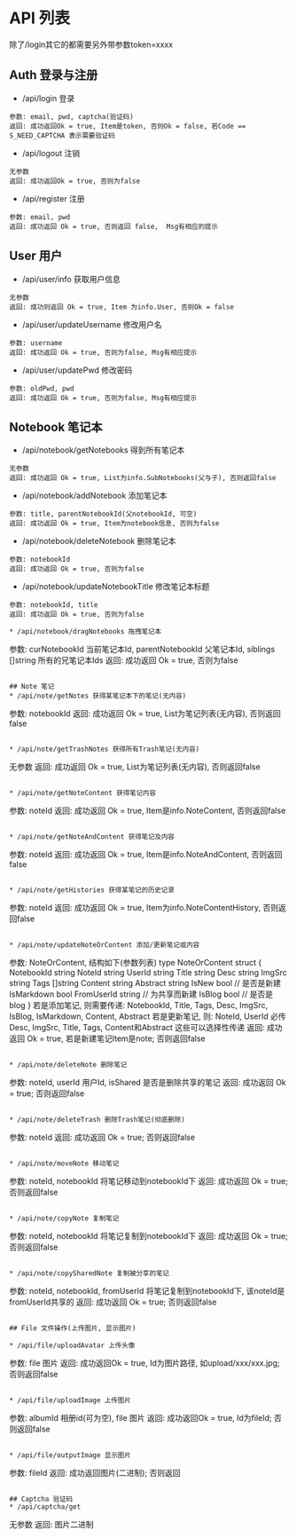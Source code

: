 # API 列表

除了/login其它的都需要另外带参数token=xxxx

## Auth 登录与注册

* /api/login 登录
```
参数: email, pwd, captcha(验证码)
返回: 成功返回Ok = true, Item是token, 否则Ok = false, 若Code == S_NEED_CAPTCHA 表示需要验证码
```
* /api/logout 注销
```
无参数
返回: 成功返回Ok = true, 否则为false
```

* /api/register 注册
```
参数: email, pwd
返回: 成功返回 Ok = true, 否则返回 false,  Msg有相应的提示
```

## User 用户
* /api/user/info 获取用户信息
```
无参数
返回: 成功则返回 Ok = true, Item 为info.User, 否则Ok = false
```

* /api/user/updateUsername 修改用户名
```
参数: username
返回: 成功返回 Ok = true, 否则为false, Msg有相应提示
```

* /api/user/updatePwd 修改密码
```
参数: oldPwd, pwd
返回: 成功返回 Ok = true, 否则为false, Msg有相应提示
```

## Notebook 笔记本
* /api/notebook/getNotebooks 得到所有笔记本 
```
无参数
返回: 成功返回 Ok = true, List为info.SubNotebooks(父与子), 否则返回false
```

* /api/notebook/addNotebook 添加笔记本
```
参数: title, parentNotebookId(父notebookId, 可空)
返回: 成功返回 Ok = true, Item为notebook信息, 否则为false
```

* /api/notebook/deleteNotebook 删除笔记本
```
参数: notebookId
返回: 成功返回 Ok = true, 否则为false
```

* /api/notebook/updateNotebookTitle 修改笔记本标题
```
参数: notebookId, title
返回: 成功返回 Ok = true, 否则为false

* /api/notebook/dragNotebooks 拖拽笔记本
```
参数: curNotebookId 当前笔记本Id, parentNotebookId 父笔记本Id, siblings []string 所有的兄笔记本Ids
返回: 成功返回 Ok = true, 否则为false
```

## Note 笔记
* /api/note/getNotes 获得某笔记本下的笔记(无内容)
```
参数: notebookId
返回: 成功返回 Ok = true, List为笔记列表(无内容), 否则返回false
```

* /api/note/getTrashNotes 获得所有Trash笔记(无内容)
```
无参数
返回: 成功返回 Ok = true, List为笔记列表(无内容), 否则返回false
```

* /api/note/getNoteContent 获得笔记内容
```
参数: noteId
返回: 成功返回 Ok = true, Item是info.NoteContent, 否则返回false
```

* /api/note/getNoteAndContent 获得笔记及内容
```
参数: noteId
返回: 成功返回 Ok = true, Item是info.NoteAndContent, 否则返回false
```

* /api/note/getHistories 获得某笔记的历史记录
```
参数: noteId
返回: 成功返回 Ok = true, Item为info.NoteContentHistory, 否则返回false
```

* /api/note/updateNoteOrContent 添加/更新笔记或内容
```
参数: NoteOrContent, 结构如下(参数列表)
	type NoteOrContent struct {
		NotebookId string
		NoteId string
		UserId string
		Title string
		Desc string
		ImgSrc string
		Tags []string
		Content string
		Abstract string
		IsNew bool // 是否是新建
		IsMarkdown bool
		FromUserId string // 为共享而新建
		IsBlog bool // 是否是blog
	}
若是添加笔记, 则需要传递:
	NotebookId, Title, Tags, Desc, ImgSrc, IsBlog, IsMarkdown, Content, Abstract
若是更新笔记, 则:
	NoteId, UserId 必传
	Desc, ImgSrc, Title, Tags, Content和Abstract 这些可以选择性传递
返回: 成功返回 Ok = true, 若是新建笔记Item是note; 否则返回false
```

* /api/note/deleteNote 删除笔记
```
参数: noteId, userId 用户Id, isShared 是否是删除共享的笔记
返回: 成功返回 Ok = true; 否则返回false
```

* /api/note/deleteTrash 删除Trash笔记(彻底删除)
```
参数: noteId
返回: 成功返回 Ok = true; 否则返回false
```

* /api/note/moveNote 移动笔记
```
参数: noteId, notebookId 将笔记移动到notebookId下
返回: 成功返回 Ok = true; 否则返回false
```

* /api/note/copyNote 复制笔记
```
参数: noteId, notebookId 将笔记复制到notebookId下
返回: 成功返回 Ok = true; 否则返回false
```

* /api/note/copySharedNote 复制被分享的笔记
```
参数: noteId, notebookId, fromUserId 将笔记复制到notebookId下, 该noteId是fromUserId共享的
返回: 成功返回 Ok = true; 否则返回false
```

## File 文件操作(上传图片, 显示图片)

* /api/file/uploadAvatar 上传头像
```
参数: file 图片
返回: 成功返回Ok = true, Id为图片路径, 如upload/xxx/xxx.jpg; 否则返回false
```

* /api/file/uploadImage 上传图片
```
参数: albumId 相册id(可为空), file 图片
返回: 成功返回Ok = true, Id为fileId; 否则返回false
```

* /api/file/outputImage 显示图片
```
参数: fileId
返回: 成功返回图片(二进制); 否则返回
```

## Captcha 验证码
* /api/captcha/get
```
无参数
返回: 图片二进制
```